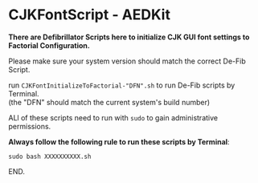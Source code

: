 CJKFontScript - AEDKit
=============

<b>There are Defibrillator Scripts here to initialize CJK GUI font settings to Factorial Configuration.</b>

Please make sure your system version should match the correct De-Fib Script.

run `CJKFontInitializeToFactorial-"DFN".sh` to run De-Fib scripts by Terminal.<br>
(the "DFN" should match the current system's build number)

ALl of these scripts need to run with `sudo` to gain administrative permissions.

<b>Always follow the following rule to run these scripts by Terminal</b>:
<pre><code>sudo bash XXXXXXXXXX.sh</code></pre>

END.